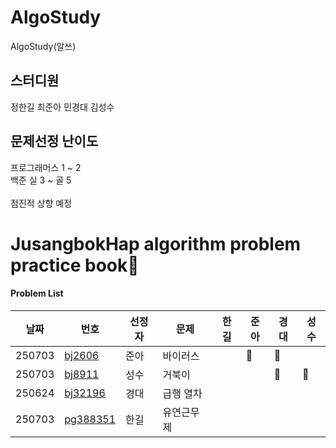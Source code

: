 # AlgoStudy
AlgoStudy(알쓰) 

## 스터디원 
정한길 최준아 민경대 김성수

## 문제선정 난이도
프로그래머스 1 ~ 2
<br>
백준 실 3 ~ 골 5 
<br>
<br>
점진적 상향 예정

# JusangbokHap algorithm problem practice book📝



#### Problem List
|날짜|번호|선정자|문제|한길|준아|경대|성수|
|---|---|---|---|---|---|---|---|
|250703|[bj2606](https://www.acmicpc.net/problem/2606)|준아|바이러스||🐣|🐧|
|250703|[bj8911](https://www.acmicpc.net/problem/8911)|성수|거북이|||🐧| 🐢
|250624|[bj32196](https://www.acmicpc.net/problem/32196)|경대|급행 열차||||
|250703|[pg388351](https://school.programmers.co.kr/learn/courses/30/lessons/388351)|한길|유연근무제||||
